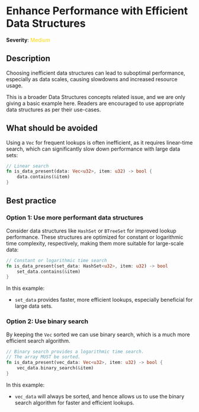# Enhance Performance with Efficient Data Structures

**Severity**: <span style="color:gold;">Medium</span>

## Description

Choosing inefficient data structures can lead to suboptimal performance, especially as data scales, causing slowdowns and increased resource usage.

This is a broader Data Structures concepts related issue, and we are only giving a basic example here. 
Readers are encouraged to use appropriate data structures as per their use-cases.

## What should be avoided

Using a `Vec` for frequent lookups is often inefficient, as it requires linear-time search, which can significantly slow down performance with large data sets:

```rust
// Linear search
fn is_data_present(data: Vec<u32>, item: u32) -> bool {
    data.contains(&item)
}
```

## Best practice

### Option 1: Use more performant data structures

Consider data structures like `HashSet` or `BTreeSet` for improved lookup performance. These structures are optimized for constant or logarithmic time complexity, respectively, making them more suitable for large-scale data:

```rust
// Constant or logarithmic time search
fn is_data_present(set_data: HashSet<u32>, item: u32) -> bool
    set_data.contains(&item)
}
```

In this example:

- `set_data` provides faster, more efficient lookups, especially beneficial for large data sets.

### Option 2: Use binary search

By keeping the `Vec` sorted we can use binary search, which is a much more efficient search algorithm.

```rust
// Binary search provides a logarithmic time search.
// The array MUST be sorted.
fn is_data_present(vec_data: Vec<u32>, item: u32) -> bool {
    vec_data.binary_search(&item)
}
```

In this example:

- `vec_data` will always be sorted, and hence allows us to use the binary search algorithm for faster and efficient lookups.

